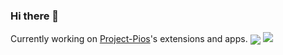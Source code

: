 ### Hi there 👋

Currently working on [Project-Pios](https://github.com/AccessRetrieved/Project-Pios)'s extensions and apps.
<img align="center" src="https://github-readme-stats.vercel.app/api?username=AccessRetrieved" />
<img aligh="center" src="https://github-readme-stats.vercel.app/api/top-langs/?username=anuraghazra&layout=compact" />
